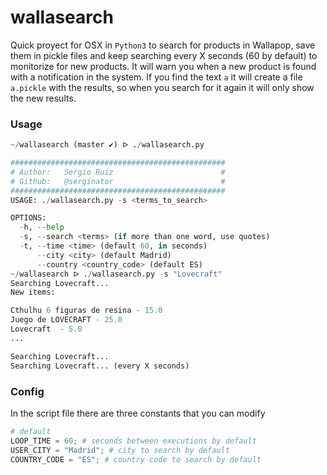 wallasearch
===========

Quick proyect for OSX in `Python3` to search for products in Wallapop, save them in pickle files and keep searching every X seconds (60 by default) to monitorize for new products. It will warn you when a new product is found with a notification in the system. If you find the text `a` it will create a file `a.pickle` with the results, so when you search for it again it will only show the new results.

### Usage

```python
~/wallasearch (master ✔) ᐅ ./wallasearch.py

################################################
# Author:   Sergio Ruiz                        #
# Github:   @serginator                        #
################################################
USAGE: ./wallasearch.py -s <terms_to_search>

OPTIONS:
  -h, --help
  -s, --search <terms> (if more than one word, use quotes)
  -t, --time <time> (default 60, in seconds)
      --city <city> (default Madrid)
      --country <country_code> (default ES)
~/wallasearch ᐅ ./wallasearch.py -s "Lovecraft"
Searching Lovecraft...
New items:

Cthulhu 6 figuras de resina - 15.0
Juego de LOVECRAFT - 25.0
Lovecraft  - 5.0
...

Searching Lovecraft...
Searching Lovecraft... (every X seconds)
```

### Config

In the script file there are three constants that you can modify

```python
# default
LOOP_TIME = 60; # seconds between executions by default
USER_CITY = "Madrid"; # city to search by default
COUNTRY_CODE = "ES"; # country code to search by default
```

